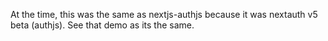 At the time, this was the same as nextjs-authjs because it was nextauth v5 beta (authjs). See that demo as its the same.